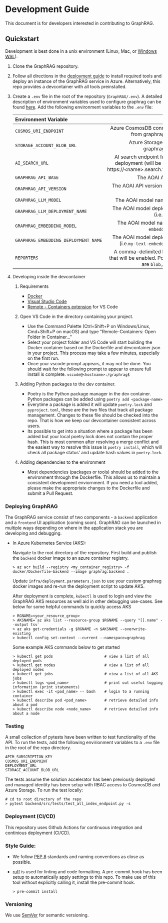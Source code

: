 # Development Guide

This document is for developers interested in contributing to GraphRAG.

## Quickstart
Development is best done in a unix environment (Linux, Mac, or [Windows WSL](https://learn.microsoft.com/en-us/windows/wsl/install)).

1. Clone the GraphRAG repository.
1. Follow all directions in the [deployment guide](DEPLOYMENT-GUIDE.md) to install required tools and deploy an instance of the GraphRAG service in Azure. Alternatively, this repo provides a devcontainer with all tools preinstalled.
1. Create a `.env` file in the root of the repository (`GraphRAG/.env`). A detailed description of environment variables used to configure graphrag can be found [here](https://microsoft.github.io/graphrag). Add the following environment variables to the `.env` file:

    | Environment Variable | Description |
    | :--- | ---: |
    `COSMOS_URI_ENDPOINT`                | Azure CosmosDB connection string from graphrag deployment
    `STORAGE_ACCOUNT_BLOB_URL`           | Azure Storage blob url from graphrag deployment
    `AI_SEARCH_URL`                      | AI search endpoint from graphrag deployment (will be in the form of https://\<name\>.search.windows.net)
    `GRAPHRAG_API_BASE`                  | The AOAI API Base URL.
    `GRAPHRAG_API_VERSION`               | The AOAI API version (i.e. `2023-03-15-preview`)
    `GRAPHRAG_LLM_MODEL`                 | The AOAI model name (i.e. `gpt-4`)
    `GRAPHRAG_LLM_DEPLOYMENT_NAME`       | The AOAI model deployment name (i.e. `gpt-4-turbo`)
    `GRAPHRAG_EMBEDDING_MODEL`           | The AOAI model name (i.e. `text-embedding-ada-002`)
    `GRAPHRAG_EMBEDDING_DEPLOYMENT_NAME` | The AOAI model deployment name (i.e.`my-text-embedding-ada-002`)
    `REPORTERS`                          | A comma-delimited list of logging that will be enabled. Possible values are `blob,console,file`

1. Developing inside the devcontainer
    1. Requirements
        - [Docker](https://www.docker.com/)
        - [Visual Studio Code](https://code.visualstudio.com/)
        - [Remote - Containers extension](https://marketplace.visualstudio.com/items?itemName=ms-vscode-remote.vscode-remote-extensionpack) for VS Code

    1. Open VS Code in the directory containing your project.
        - Use the Command Palette (Ctrl+Shift+P on Windows/Linux, Cmd+Shift+P on macOS) and type "Remote-Containers: Open Folder in Container..."
        - Select your project folder and VS Code will start building the Docker container based on the Dockerfile and devcontainer.json in your project. This process may take a few minutes, especially on the first run.
        - Once your vscode prompt appears, it may not be done. You should wait for the following prompt to appear to ensure full install is complete. `vscode@<hostname>:/graphrag$`

    1. Adding Python packages to the dev container.
        - Poetry is the Python package manager in the dev container. Python packages can be added using `poetry add <package-name>`
        - Everytime a package is added it will update `poetry.lock` and `pyproject.toml`, these are the two files that track all package management. Changes to these file should be checked into the repo. That is how we keep our devcontainer consistent across users.
        - Its possible to get into a situation where a package has been added but your local poetry.lock does not contain the proper hash. This is most common after resolving a merge conflict and the easiest way to resolve this issue is `poetry install`, which will check all package status' and update hash values in `poetry.lock`.

    1. Adding dependencies to the environment
        - Most dependencies (packages or tools) should be added to the environment through the Dockerfile. This allows us to maintain a consistent development enviornment. If you need a tool added, please make the appropriate changes to the Dockerfile and submit a Pull Request.

### Deploying GraphRAG
The GraphRAG service consist of two components - a `backend` application and a `frontend` UI application (coming soon). GraphRAG can be launched in multiple ways depending on where in the application stack you are developing and debugging.

- In Azure Kubernetes Service (AKS):

    Navigate to the root directory of the repository. First build and publish the `backend` docker image to an azure container registry.

    ```
    > az acr build --registry <my_container_registry> -f docker/Dockerfile-backend --image graphrag:backend .
    ```
    Update `infra/deployment.parameters.json` to use your custom graphrag docker images and re-run the deployment script to update AKS.

    After deployment is complete, `kubectl` is used to login and view the GraphRAG AKS resources as well aid in other debugging use-cases. See below for some helpful commands to quickly access AKS
    ```
    > RGNAME=<your_resource_group>
    > AKSNAME=`az aks list --resource-group $RGNAME --query "[].name" --output tsv`
    > az aks get-credentials -g $RGNAME -n $AKSNAME --overwrite-existing
    > kubectl config set-context --current --namespace=graphrag
    ```
    Some example AKS commands below to get started
    ```
    > kubectl get pods                       # view a list of all deployed pods
    > kubectl get nodes                      # view a list of all deployed nodes
    > kubectl get jobs                       # view a list of all AKS jobs
    > kubectl logs <pod_name>                # print out useful logging information (print statements)
    > kubectl exec -it <pod_name> -- bash    # login to a running container
    > kubectl describe pod <pod_name>        # retrieve detailed info about a pod
    > kubectl describe node <node_name>      # retrieve detailed info about a node
    ```

### Testing

A small collection of pytests have been written to test functionality of the API. To run the tests, add the following envirionment variables to a `.env` file in the root of the repo directory.

```shell
APIM_SUBSCRIPTION_KEY
COSMOS_URI_ENDPOINT
DEPLOYMENT_URL
STORAGE_ACCOUNT_BLOB_URL
```
The tests assume the solution accelerator has been previously deployed and managed identity has been setup with RBAC access to CosmosDB and Azure Storage. To run the test locally:
```
# cd to root directory of the repo
> pytest backend/src/tests/test_all_index_endpoint.py -s
```

### Deployment (CI/CD)
This repository uses Github Actions for continuous integration and continious deployment (CI/CD).

### Style Guide:
* We follow [PEP 8](https://peps.python.org/pep-0008) standards and naming conventions as close as possible.

* [ruff](https://docs.astral.sh/ruff) is used for linting and code formatting. A pre-commit hook has been setup to automatically apply settings to this repo. To make use of this tool without explicitly calling it, install the pre-commit hook.
    ```
    > pre-commit install
    ```

### Versioning
We use [SemVer](https://aka.ms/StartRight/README-Template/semver) for semantic versioning.